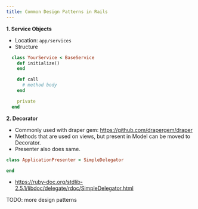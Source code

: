 ```yaml
---
title: Common Design Patterns in Rails
---
```


**1. Service Objects**
  - Location: `app/services`
  - Structure
  ```rb
    class YourService < BaseService
      def initialize()
      end

      def call
        # method body
      end

      private
    end
  ```

**2. Decorator**
  - Commonly used with draper gem: https://github.com/drapergem/draper
  - Methods that are used on views, but present in Model can be moved to Decorator.
  - Presenter also does same.
  ```rb
  class ApplicationPresenter < SimpleDelegator

  end
  ````
  - https://ruby-doc.org/stdlib-2.5.1/libdoc/delegate/rdoc/SimpleDelegator.html

TODO: more design patterns